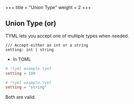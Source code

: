 +++
title = "Union Type"
weight = 2
+++

## Union Type (or)
TYML lets you accept one of multiple types when needed.
```tyml
/// Accept either an int or a string
setting: int | string
```

- In TOML
```toml
# !tyml example.tyml
setting = 100
```
```toml
# !tyml example.tyml
setting = "string"
```
Both are valid.
